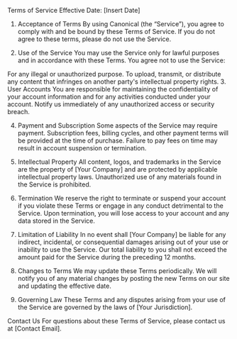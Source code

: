Terms of Service
Effective Date: [Insert Date]

1. Acceptance of Terms
By using Canonical (the “Service”), you agree to comply with and be bound by these Terms of Service. If you do not agree to these terms, please do not use the Service.

2. Use of the Service
You may use the Service only for lawful purposes and in accordance with these Terms. You agree not to use the Service:

For any illegal or unauthorized purpose.
To upload, transmit, or distribute any content that infringes on another party's intellectual property rights.
3. User Accounts
You are responsible for maintaining the confidentiality of your account information and for any activities conducted under your account. Notify us immediately of any unauthorized access or security breach.

4. Payment and Subscription
Some aspects of the Service may require payment. Subscription fees, billing cycles, and other payment terms will be provided at the time of purchase. Failure to pay fees on time may result in account suspension or termination.

5. Intellectual Property
All content, logos, and trademarks in the Service are the property of [Your Company] and are protected by applicable intellectual property laws. Unauthorized use of any materials found in the Service is prohibited.

6. Termination
We reserve the right to terminate or suspend your account if you violate these Terms or engage in any conduct detrimental to the Service. Upon termination, you will lose access to your account and any data stored in the Service.

7. Limitation of Liability
In no event shall [Your Company] be liable for any indirect, incidental, or consequential damages arising out of your use or inability to use the Service. Our total liability to you shall not exceed the amount paid for the Service during the preceding 12 months.

8. Changes to Terms
We may update these Terms periodically. We will notify you of any material changes by posting the new Terms on our site and updating the effective date.

9. Governing Law
These Terms and any disputes arising from your use of the Service are governed by the laws of [Your Jurisdiction].

Contact Us
For questions about these Terms of Service, please contact us at [Contact Email].
